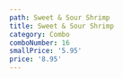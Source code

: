 ```yaml
---
path: Sweet & Sour Shrimp
title: Sweet & Sour Shrimp
category: Combo
comboNumber: 16
smallPrice: '5.95'
price: '8.95'
---
```


